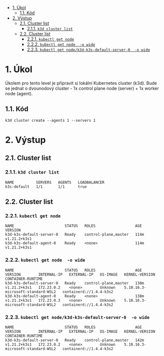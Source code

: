 <!-- TOC -->
- [1. Úkol](#1-úkol)
    - [1.1. Kód](#11-kód)
- [2. Výstup](#2-výstup)
    - [2.1. Cluster list](#21-cluster-list)
        - [2.1.1. `k3d cluster list`](#211-k3d-cluster-list)
    - [2.2. Cluster list](#22-cluster-list)
        - [2.2.1. `kubectl get node`](#221-kubectl-get-node)
        - [2.2.2. `kubectl get node  -o wide`](#222-kubectl-get-node---o-wide)
        - [2.2.3. `kubectl get node/k3d-k3s-default-server-0  -o wide`](#223-kubectl-get-nodek3d-k3s-default-server-0---o-wide)
<!-- /TOC -->

# 1. Úkol  
Úkolem pro tento level je připravit si lokální Kubernetes cluster (k3d). Bude se jednat o dvounodový cluster - 1x control plane node (server) + 1x worker node (agent).
## 1.1. Kód
```
k3d cluster create --agents 1 --servers 1
```
# 2. Výstup
## 2.1. Cluster list
### 2.1.1. `k3d cluster list`
```
NAME          SERVERS   AGENTS   LOADBALANCER
k3s-default   1/1       1/1      true
```
## 2.2. Cluster list
### 2.2.1. `kubectl get node`
```
NAME                       STATUS   ROLES                  AGE    VERSION
k3d-k3s-default-server-0   Ready    control-plane,master   114m   v1.21.2+k3s1
k3d-k3s-default-agent-0    Ready    <none>                 114m   v1.21.2+k3s1
```

### 2.2.2. `kubectl get node  -o wide`
```
NAME                       STATUS   ROLES                  AGE    VERSION        INTERNAL-IP   EXTERNAL-IP   OS-IMAGE   KERNEL-VERSION                      CONTAINER-RUNTIME
k3d-k3s-default-server-0   Ready    control-plane,master   138m   v1.21.2+k3s1   172.23.0.2    <none>        Unknown    5.10.16.3-microsoft-standard-WSL2   containerd://1.4.4-k3s2
k3d-k3s-default-agent-0    Ready    <none>                 138m   v1.21.2+k3s1   172.23.0.3    <none>        Unknown    5.10.16.3-microsoft-standard-WSL2   containerd://1.4.4-k3s2
```

### 2.2.3. `kubectl get node/k3d-k3s-default-server-0  -o wide`
```
NAME                       STATUS   ROLES                  AGE    VERSION        INTERNAL-IP   EXTERNAL-IP   OS-IMAGE   KERNEL-VERSION                      CONTAINER-RUNTIME
k3d-k3s-default-server-0   Ready    control-plane,master   142m   v1.21.2+k3s1   172.23.0.2    <none>        Unknown    5.10.16.3-microsoft-standard-WSL2   containerd://1.4.4-k3s2
```